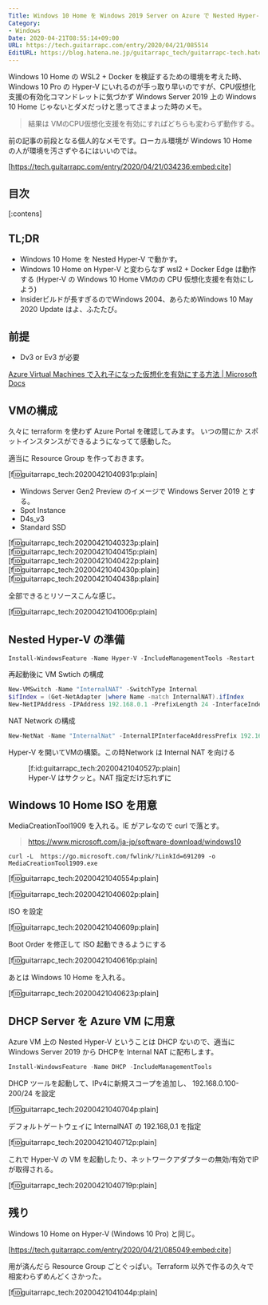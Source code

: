 ```yaml
---
Title: Windows 10 Home を Windows 2019 Server on Azure で Nested Hyper-V にインストールする
Category:
- Windows
Date: 2020-04-21T08:55:14+09:00
URL: https://tech.guitarrapc.com/entry/2020/04/21/085514
EditURL: https://blog.hatena.ne.jp/guitarrapc_tech/guitarrapc-tech.hatenablog.com/atom/entry/26006613553583568
---
```


Windows 10 Home の WSL2 + Docker を検証するための環境を考えた時、Windows 10 Pro の Hyper-V にいれるのが手っ取り早いのですが、CPU仮想化支援の有効化コマンドレットに気づかず Windows Server 2019 上の Windows 10 Home じゃないとダメだっけと思ってさまよった時のメモ。

> 結果は VMのCPU仮想化支援を有効にすればどちらも変わらず動作する。

前の記事の前段となる個人的なメモです。ローカル環境が Windows 10 Home の人が環境を汚さずやるにはいいのでは。

[https://tech.guitarrapc.com/entry/2020/04/21/034236:embed:cite]

## 目次

[:contens]

## TL;DR

* Windows 10 Home を Nested Hyper-V で動かす。
* Windows 10 Home on Hyper-V と変わらなず wsl2 + Docker Edge は動作する (Hyper-V の Windows 10 Home VMのの CPU 仮想化支援を有効にしよう)
* Insiderビルドが長すぎるのでWindows 2004、あらためWindows 10 May 2020 Update はよ、ふたたび。

## 前提

* Dv3 or Ev3 が必要

[Azure Virtual Machines で入れ子になった仮想化を有効にする方法 \| Microsoft Docs](https://docs.microsoft.com/ja-jp/azure/virtual-machines/windows/nested-virtualization)


## VMの構成

久々に terraform を使わず Azure Portal を確認してみます。
いつの間にか スポットインスタンスができるようになってて感動した。

適当に Resource Group を作っておきます。

[f:id:guitarrapc_tech:20200421040931p:plain]

* Windows Server Gen2 Preview のイメージで Windows Server 2019 とする。
* Spot Instance
* D4s_v3
* Standard SSD

[f:id:guitarrapc_tech:20200421040323p:plain]
[f:id:guitarrapc_tech:20200421040415p:plain]
[f:id:guitarrapc_tech:20200421040422p:plain]
[f:id:guitarrapc_tech:20200421040430p:plain]
[f:id:guitarrapc_tech:20200421040438p:plain]

全部できるとリソースこんな感じ。

[f:id:guitarrapc_tech:20200421041006p:plain]

## Nested Hyper-V の準備

```shell
Install-WindowsFeature -Name Hyper-V -IncludeManagementTools -Restart
```

再起動後に VM Swtich の構成

```powershell
New-VMSwitch -Name "InternalNAT" -SwitchType Internal
$ifIndex = (Get-NetAdapter |where Name -match InternalNAT).ifIndex
New-NetIPAddress -IPAddress 192.168.0.1 -PrefixLength 24 -InterfaceIndex $ifIndex
```

NAT Network の構成

```powershell
New-NetNat -Name "InternalNat" -InternalIPInterfaceAddressPrefix 192.168.0.0/24
```

Hyper-V を開いてVMの構築。この時Network は Internal NAT を向ける

<figure class="figure-image figure-image-fotolife" title="Hyper-V はサクッと。NAT 指定だけ忘れずに">[f:id:guitarrapc_tech:20200421040527p:plain]<figcaption>Hyper-V はサクッと。NAT 指定だけ忘れずに</figcaption></figure>

## Windows 10 Home ISO を用意

MediaCreationTool1909 を入れる。IE がアレなので curl で落とす。

> https://www.microsoft.com/ja-jp/software-download/windows10

```shell
curl -L  https://go.microsoft.com/fwlink/?LinkId=691209 -o MediaCreationTool1909.exe
```

[f:id:guitarrapc_tech:20200421040554p:plain]

[f:id:guitarrapc_tech:20200421040602p:plain]

ISO を設定

[f:id:guitarrapc_tech:20200421040609p:plain]

Boot Order を修正して ISO 起動できるようにする

[f:id:guitarrapc_tech:20200421040616p:plain]

あとは Windows 10 Home を入れる。

[f:id:guitarrapc_tech:20200421040623p:plain]

## DHCP Server を Azure VM に用意

Azure VM 上の Nested Hyper-V ということは DHCP ないので、適当に Windows Server 2019 から DHCPを Internal NAT に配布します。

```powershell
Install-WindowsFeature -Name DHCP -IncludeManagementTools
```

DHCP ツールを起動して、IPv4に新規スコープを追加し、 192.168.0.100-200/24 を設定

[f:id:guitarrapc_tech:20200421040704p:plain]

デフォルトゲートウェイに InternalNAT の 192.168,0.1 を指定

[f:id:guitarrapc_tech:20200421040712p:plain]

これで Hyper-V の VM を起動したり、ネットワークアダプターの無効/有効でIPが取得される。

[f:id:guitarrapc_tech:20200421040719p:plain]

## 残り

Windows 10 Home on Hyper-V (Windows 10 Pro) と同じ。

[https://tech.guitarrapc.com/entry/2020/04/21/085049:embed:cite]

用が済んだら Resource Group ごとぐっぱい。Terraform 以外で作るの久々で相変わらずめんどくさかった。

[f:id:guitarrapc_tech:20200421041044p:plain]

